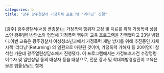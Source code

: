 ```yaml
---
categories: b
title: "광주 광주경찰서 가정회복 프로그램 ‘리터닝’ 진행"
---
```

[광주] 광주경찰서(서장 변종문)는 가정폭력 행위자 교정 및 치료를 위해 가정폭력 상담소인 광주열린상담소와 협업해 가정폭력 행위자 교육 프로그램을 진행했다고 23일 밝혔다.이번 교육은 광주경찰서 여성청소년과에서 가정폭력 재발 방지를 위해 추진중인 자체 시책 ‘리터닝’(Returning) 의 일환으로 마련된 것이며, 가정폭력 가해자 등 20여명이 참석한 가운데 광주열린상담소에서 진행됐다. 이 프로그램에서는 가정보호사건 수강명령 이수자 및 일반상담 동의 대상자 등을 대상으로, 전문 강사 및 학대예방경찰관이 교육은 물론 법률상담도 함께
